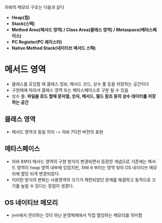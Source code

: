 자바의 메모리 구조는 다음과 같다
- **Heap(힙)**
- **Stack(스택)**
- **Method Area(메서드 영역) / Class Area(클래스 영역) / Metaspace(메타스페이스)**
- **PC Register(PC 레지스터)**
- **Native Method Stack(네이티브 메서드 스택)**

# 메서드 영역
- 클래스를 로딩할 때 클래스 정보, 메서드 코드, 상수 풀 등을 저장하는 공간이다
- 구현체에 따라서 클래스 영역 또는 메타스페이스로 구분 될 수 있음
- 상수 풀: **파일을 로드 할때 문자열, 숫자, 메서드, 필드 참조 등의 상수 데이터를 저장하는 공간**
## 클래스 영역
- 메서드 영역과 동일 의미 -> 자바 7이전 버전의 표현
## 메타스페이스
- 자바 8부터 메서드 영역의 구현 방식이 변경되면서 등장한 개념으로 기존에는 메서드 영역이 heap 영역 내부에 있었지만, 자바 8 부터는 영역 밖의 OS 네이티브 메모리에 할당 되게 변경되었다.
- 이러한 방식의 변화는 사용영역의 크기가 제한되었던 문제를 해결하고 동적으로 크기를 늘릴 수 있다는 장점이 생겼다.
## OS 네이티브 메모리
- jvm에서 관리하는 것이 아닌 운영체제에서 직접 할당하는 메모리를 의미함



